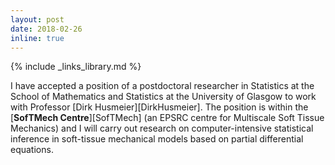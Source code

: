 ```yaml
---
layout: post
date: 2018-02-26
inline: true
---
```

{% include _links_library.md %}

I have accepted a position of a postdoctoral researcher in Statistics at the School of Mathematics and Statistics at the University of Glasgow to work with Professor [Dirk Husmeier][DirkHusmeier]. The position is within the [__SofTMech Centre__][SofTMech] (an EPSRC centre for Multiscale Soft Tissue Mechanics) and I will carry out research on computer-intensive statistical inference in soft-tissue mechanical models based on partial differential equations. 